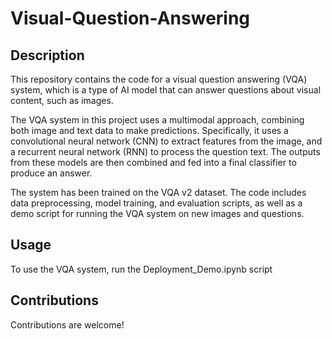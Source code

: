 # Visual-Question-Answering
## Description
This repository contains the code for a visual question answering (VQA) system, which is a type of AI model that can answer questions about visual content, such as images.

The VQA system in this project uses a multimodal approach, combining both image and text data to make predictions. Specifically, it uses a convolutional neural network (CNN) to extract features from the image, and a recurrent neural network (RNN) to process the question text. The outputs from these models are then combined and fed into a final classifier to produce an answer.

The system has been trained on the VQA v2 dataset. The code includes data preprocessing, model training, and evaluation scripts, as well as a demo script for running the VQA system on new images and questions.

## Usage
To use the VQA system, run the Deployment_Demo.ipynb script

## Contributions
Contributions are welcome!
